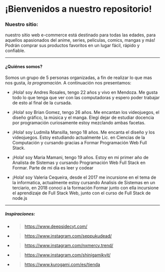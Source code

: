 # ¡Bienvenidos a nuestro repositorio!



### **Nuestro sitio:**
nuestro sitio web e-commerce está destinado para todas las edades, para aquellos apasionados del anime, series, peliculas, comics, mangas y más! Podrán comprar sus productos favoritos en un lugar fácil, rápido y confiable.


------------



#### **¿Quiénes somos?** 
Somos un grupo de 5 personas organizadas, a fin de realizar lo que mas nos gusta, *la programación*. A continuación nos presentamos:

- ¡Hola! soy Andres Rosales, tengo 22 años y vivo en Mendoza. Me gusta todo lo que tenga que ver con las computadoras y espero poder trabajar de esto al final de la cursada.


- ¡Hola! soy Brian Gomez, tengo 26 años. Me encantan los videojuegos, el diseño gráfico, la música y el manga. Elegí dejar de estudiar docencia por programación curiosamente estoy mezclando ambas facetas.


- ¡Hola! soy Ludmila Mansilla, tengo 18 años. Me encanta el diseño y los videojuegos. Estoy estudiando actualmente Lic. en Ciencias de la Computación y cursando gracias a Formar Programación Web Full Stack.


- ¡Hola! soy Maria Mamani, tengo 19 años. Estoy en mi primer año de Analista de Sistemas y cursando Programación Web Full Stack en Formar. Parte de mi día es leer y codear


- ¡Hola! soy Valeria Cequeira, desde el 2017 me incursione en el tema de la informatica, actualmente estoy cursando Analisis de Sistemas en un terciario, en 2018 conoci a la formación Formar junto con ella incursione el aprendizaje de Full Stack Web, junto con el curso de Full Stack de node.js


------------



##### Inspiraciones:
- > https://www.deepsidecyt.com/
- > https://www.instagram.com/seppukudead/
- > https://www.instagram.com/nxmercy.trend/
- > https://www.instagram.com/shinigamikvit/
- > https://www.kurogami.com/es/tienda

